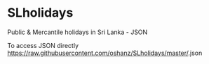 SLholidays
==========

Public &amp; Mercantile holidays in Sri Lanka - JSON


To access JSON directly
https://raw.githubusercontent.com/oshanz/SLholidays/master/<year>.json